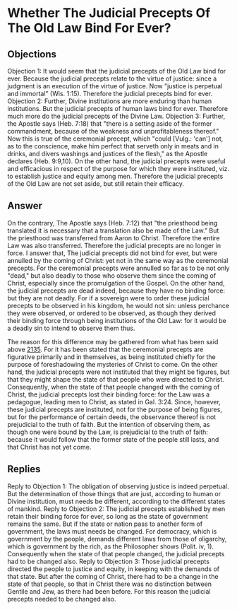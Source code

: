# Whether The Judicial Precepts Of The Old Law Bind For Ever?
## Objections
Objection 1: It would seem that the judicial precepts of the Old Law bind for ever. Because the judicial precepts relate to the virtue of justice: since a judgment is an execution of the virtue of justice. Now "justice is perpetual and immortal" (Wis. 1:15). Therefore the judicial precepts bind for ever.
Objection 2: Further, Divine institutions are more enduring than human institutions. But the judicial precepts of human laws bind for ever. Therefore much more do the judicial precepts of the Divine Law.
Objection 3: Further, the Apostle says (Heb. 7:18) that "there is a setting aside of the former commandment, because of the weakness and unprofitableness thereof." Now this is true of the ceremonial precept, which "could [Vulg.: 'can'] not, as to the conscience, make him perfect that serveth only in meats and in drinks, and divers washings and justices of the flesh," as the Apostle declares (Heb. 9:9,10). On the other hand, the judicial precepts were useful and efficacious in respect of the purpose for which they were instituted, viz. to establish justice and equity among men. Therefore the judicial precepts of the Old Law are not set aside, but still retain their efficacy.
## Answer
On the contrary, The Apostle says (Heb. 7:12) that "the priesthood being translated it is necessary that a translation also be made of the Law." But the priesthood was transferred from Aaron to Christ. Therefore the entire Law was also transferred. Therefore the judicial precepts are no longer in force.
I answer that, The judicial precepts did not bind for ever, but were annulled by the coming of Christ: yet not in the same way as the ceremonial precepts. For the ceremonial precepts were annulled so far as to be not only "dead," but also deadly to those who observe them since the coming of Christ, especially since the promulgation of the Gospel. On the other hand, the judicial precepts are dead indeed, because they have no binding force: but they are not deadly. For if a sovereign were to order these judicial precepts to be observed in his kingdom, he would not sin: unless perchance they were observed, or ordered to be observed, as though they derived their binding force through being institutions of the Old Law: for it would be a deadly sin to intend to observe them thus.

The reason for this difference may be gathered from what has been said above [2135](A[2]). For it has been stated that the ceremonial precepts are figurative primarily and in themselves, as being instituted chiefly for the purpose of foreshadowing the mysteries of Christ to come. On the other hand, the judicial precepts were not instituted that they might be figures, but that they might shape the state of that people who were directed to Christ. Consequently, when the state of that people changed with the coming of Christ, the judicial precepts lost their binding force: for the Law was a pedagogue, leading men to Christ, as stated in Gal. 3:24. Since, however, these judicial precepts are instituted, not for the purpose of being figures, but for the performance of certain deeds, the observance thereof is not prejudicial to the truth of faith. But the intention of observing them, as though one were bound by the Law, is prejudicial to the truth of faith: because it would follow that the former state of the people still lasts, and that Christ has not yet come.
## Replies
Reply to Objection 1: The obligation of observing justice is indeed perpetual. But the determination of those things that are just, according to human or Divine institution, must needs be different, according to the different states of mankind.
Reply to Objection 2: The judicial precepts established by men retain their binding force for ever, so long as the state of government remains the same. But if the state or nation pass to another form of government, the laws must needs be changed. For democracy, which is government by the people, demands different laws from those of oligarchy, which is government by the rich, as the Philosopher shows (Polit. iv, 1). Consequently when the state of that people changed, the judicial precepts had to be changed also.
Reply to Objection 3: Those judicial precepts directed the people to justice and equity, in keeping with the demands of that state. But after the coming of Christ, there had to be a change in the state of that people, so that in Christ there was no distinction between Gentile and Jew, as there had been before. For this reason the judicial precepts needed to be changed also.